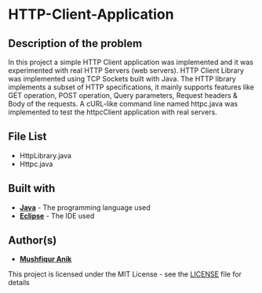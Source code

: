 # HTTP-Client-Application

## Description of the problem
In this project a simple HTTP Client application was implemented and it was experimented with real HTTP Servers (web servers). HTTP Client Library was implemented using TCP Sockets built with Java. The HTTP library implements a subset of HTTP specifications, it mainly supports features like GET operation, POST operation, Query parameters, Request headers & Body of the requests. A cURL-like command line named httpc.java was implemented to test the httpcClient application with real servers. 

## File List
- HttpLibrary.java
- Httpc.java


## Built with

* [**Java**](https://en.wikipedia.org/wiki/Java_(programming_language)) - The programming language used
* [**Eclipse**](https://en.wikipedia.org/wiki/Eclipse_(software)) - The IDE used 


## Author(s)

* [**Mushfiqur Anik**](https://github.com/mushfiqur-anik)

This project is licensed under the MIT License - see the [LICENSE](LICENSE) file for details
 
 
